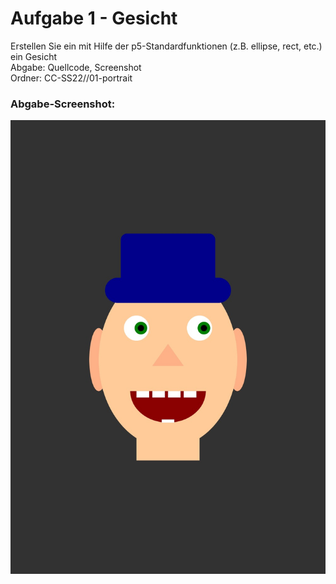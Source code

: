 # Aufgabe 1 - Gesicht

Erstellen Sie ein mit Hilfe der p5-Standardfunktionen (z.B. ellipse, rect, etc.) ein Gesicht \
Abgabe: Quellcode, Screenshot \
Ordner: CC-SS22/<nachname-vorname>/01-portrait

### Abgabe-Screenshot:

![Screenshot](exports/CC_Aufgabe_01_Canvas.jpeg)